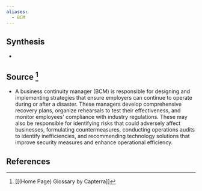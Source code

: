 ```yaml
---
aliases:
  - BCM
---
```

## Synthesis
- 
## Source [^1]
- A business continuity manager (BCM) is responsible for designing and implementing strategies that ensure employers can continue to operate during or after a disaster. These managers develop comprehensive recovery plans, organize rehearsals to test their effectiveness, and monitor employees' compliance with industry regulations. These may also be responsible for identifying risks that could adversely affect businesses, formulating countermeasures, conducting operations audits to identify inefficiencies, and recommending technology solutions that improve security measures and enhance operational efficiency.
## References

[^1]: [[(Home Page) Glossary by Capterra]]